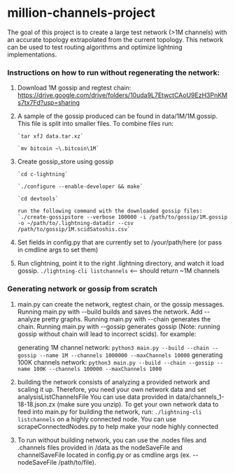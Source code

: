 # million-channels-project
The goal of this project is to create a large test network (>1M channels) with an accurate topology extrapolated from the current topology. 
This network can be used to test routing algorithms and optimize lightning implementations.

### Instructions on how to run without regenerating the network:

1. Download 1M gossip and regtest chain: https://drive.google.com/drive/folders/10uda9L7EtwctCAoU9EzH3PnKMs7tx7Fd?usp=sharing 

2. A sample of the gossip produced can be found in data/1M/1M.gossip. 
   This file is split into smaller files. To combine files run:

       `tar xfJ data.tar.xz`

       `mv bitcoin ~\.bitcoin\1M` 

3. Create gossip_store using gossip

       `cd c-lightning`
       
       `./configure --enable-developer && make`

       `cd devtools`
       
       run the following command with the downloaded gossip files:
       `./create-gossipstore --verbose 100000 -i /path/to/gossip/1M.gossip -o ~/path/to/.lightning-datadir --csv /path/to/gossip/1M.scidSatoshis.csv`
       

4. Set fields in config.py that are currently set to /your/path/here (or pass in cmdline args to set them)

5. Run clightning, point it to the right .lightning directory, and watch it load gossip. 
    `./lightning-cli listchannels` <-- should return ~1M channels  

### Generating network or gossip from scratch

1. main.py can create the network, regtest chain, or the gossip messages. 
   Running main.py with --build  builds and saves the network. Add --analyze pretty graphs.
   Running main.py with --chain generates the chain.
   Running main.py with --gossip generates gossip (Note: running gossip without chain will lead to incorrect scids).
   for example: 

    generating 1M channel network: 
   `python3 main.py --build --chain --gossip --name 1M --channels 1000000 --maxChannels 10000`
    generating 100K channels network: 
   `python3 main.py --build --chain --gossip --name 100K --channels 100000 --maxChannels 1000`

2. building the network consists of analyzing a provided network and scaling it up. 
   Therefore, you need your own network data and set analysisListChannelsFile 
   You can use data provided in data/channels_1-18-18.json.zx (make sure you unzip).
   To get your own network data to feed into main.py for building the network, run:
   `./lightning-cli listchannels` on a highly connected node. 
   You can use scrapeConnectedNodes.py to help make your node highly connected

3. To run without building network, you can use the .nodes files and .channels files 
   provided in /data as the nodeSaveFile and channelSaveFile located in config.py 
   or as cmdline args (ex. --nodeSaveFile /path/to/file). 

    



